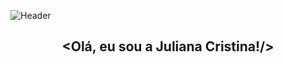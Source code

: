 ![Header](https://capsule-render.vercel.app/api?type=waving&height=130&color=gradient&customColorList=20&section=header)




###

<h2 align="center">&lt;Olá, eu sou a Juliana Cristina!/&gt;</h2>

###
